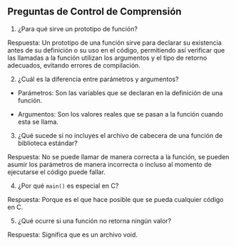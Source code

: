 ## Preguntas de Control de Comprensión

1. ¿Para qué sirve un prototipo de función?


Respuesta: Un prototipo de una función sirve para declarar su existencia antes de su definición o su uso en el código, permitiendo así verificar que las llamadas a la función utilizan los argumentos y el tipo de retorno adecuados, evitando errores de compilación.


2. ¿Cuál es la diferencia entre parámetros y argumentos?

- Parámetros: Son las variables que se declaran en la definición de una función.

- Argumentos: Son los valores reales que se pasan a la función cuando esta se llama.


3. ¿Qué sucede si no incluyes el archivo de cabecera de una función de biblioteca estándar?

Respuesta: No se puede llamar de manera correcta a la función, se pueden asumir los parámetros de manera incorrecta o incluso al momento de ejecutarse el código puede fallar.


4. ¿Por qué `main()` es especial en C?

Respuesta: Porque es el que hace posible que se pueda cualquier código en C.


5. ¿Qué ocurre si una función no retorna ningún valor?

Respuesta: Significa que es un archivo void.